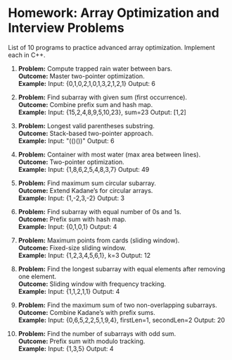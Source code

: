 # Homework: Array Optimization and Interview Problems

List of 10 programs to practice advanced array optimization. Implement each in C++.

1. **Problem:** Compute trapped rain water between bars.  
   **Outcome:** Master two-pointer optimization.  
   **Example:** Input: {0,1,0,2,1,0,1,3,2,1,2,1} Output: 6

2. **Problem:** Find subarray with given sum (first occurrence).  
   **Outcome:** Combine prefix sum and hash map.  
   **Example:** Input: {15,2,4,8,9,5,10,23}, sum=23 Output: [1,2]

3. **Problem:** Longest valid parentheses substring.  
   **Outcome:** Stack-based two-pointer approach.  
   **Example:** Input: "(()())" Output: 6

4. **Problem:** Container with most water (max area between lines).  
   **Outcome:** Two-pointer optimization.  
   **Example:** Input: {1,8,6,2,5,4,8,3,7} Output: 49

5. **Problem:** Find maximum sum circular subarray.  
   **Outcome:** Extend Kadane’s for circular arrays.  
   **Example:** Input: {1,-2,3,-2} Output: 3

6. **Problem:** Find subarray with equal number of 0s and 1s.  
   **Outcome:** Prefix sum with hash map.  
   **Example:** Input: {0,1,0,1} Output: 4

7. **Problem:** Maximum points from cards (sliding window).  
   **Outcome:** Fixed-size sliding window.  
   **Example:** Input: {1,2,3,4,5,6,1}, k=3 Output: 12

8. **Problem:** Find the longest subarray with equal elements after removing one element.  
   **Outcome:** Sliding window with frequency tracking.  
   **Example:** Input: {1,1,2,1,1} Output: 4

9. **Problem:** Find the maximum sum of two non-overlapping subarrays.  
   **Outcome:** Combine Kadane’s with prefix sums.  
   **Example:** Input: {0,6,5,2,2,5,1,9,4}, firstLen=1, secondLen=2 Output: 20

10. **Problem:** Find the number of subarrays with odd sum.  
    **Outcome:** Prefix sum with modulo tracking.  
    **Example:** Input: {1,3,5} Output: 4